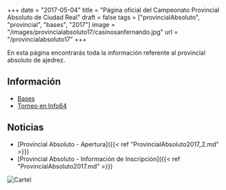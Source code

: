 +++
date = "2017-05-04"
title = "Página oficial del Campeonato Provincial Absoluto de Ciudad Real"
draft = false
tags = ["provincialAbsoluto", "provincial", "bases", "2017"]
image = "/images/provincialabsoluto17/casinosanfernando.jpg"
url = "/provincialabsoluto17"
+++

En esta página encontrarás toda la información referente al provincial absoluto de ajedrez.

## Información

* [Bases](https://drive.google.com/file/d/0B5q_pAGGq_2oVU1WTndDSTY5Z3c/view?usp=sharing)
* [Torneo en Info64](https://info64.org/individual-absoluto-ciudad-real-2017)

## Noticias

* [Provincial Absoluto - Apertura]({{< ref "ProvincialAbsoluto2017_2.md" >}})
* [Provincial Absoluto - Información de Inscripción]({{< ref "ProvincialAbsoluto2017.md" >}})

![Cartel](/images/provincialabsoluto17/abs.png)